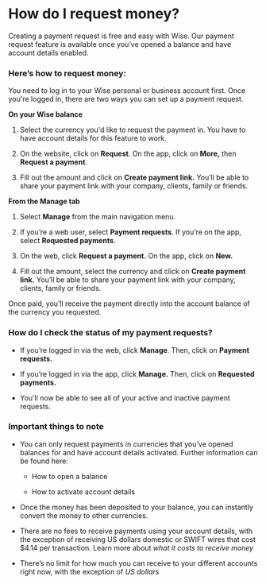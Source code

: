 # How do I request money?

Creating a payment request is free and easy with Wise. Our payment request feature is available once you’ve opened a balance and have account details enabled. 

### **Here’s how to request money:**

You need to log in to your Wise personal or business account first. Once you're logged in, there are two ways you can set up a payment request.

 **On your Wise balance**

  1. Select the currency you'd like to request the payment in. You have to have account details for this feature to work. 

  2. On the website, click on **Request**. On the app, click on **More,** then **Request a payment**.

  3. Fill out the amount and click on **Create payment link.** You’ll be able to share your payment link with your company, clients, family or friends. 




**From the Manage tab**

  1. Select **Manage** from the main navigation menu. 

  2. If you’re a web user, select **Payment requests**. If you’re on the app, select **Requested payments**. 

  3. On the web, click **Request a payment.** On the app, click on **New.**

  4. Fill out the amount, select the currency and click on **Create payment link.** You’ll be able to share your payment link with your company, clients, family or friends. 




Once paid, you’ll receive the payment directly into the account balance of the currency you requested. 

### **How do I check the status of my payment requests?**

  * If you’re logged in via the web, click **Manage**. Then, click on **Payment requests.**

  * If you’re logged in via the app, click **Manage.** Then, click on **Requested payments.**

  * You’ll now be able to see all of your active and inactive payment requests. 




###  **Important things to note**

  * You can only request payments in currencies that you’ve opened balances for and have account details activated. Further information can be found here: 

    * How to open a balance

    * How to activate account details

  * Once the money has been deposited to your balance, you can instantly convert the money to other currencies.

  * There are no fees to receive payments using your account details, with the exception of receiving US dollars domestic or SWIFT wires that cost $4.14 per transaction. Learn more about _what it costs to receive money_

  * There’s no limit for how much you can receive to your different accounts right now, with the exception of _US dollars_